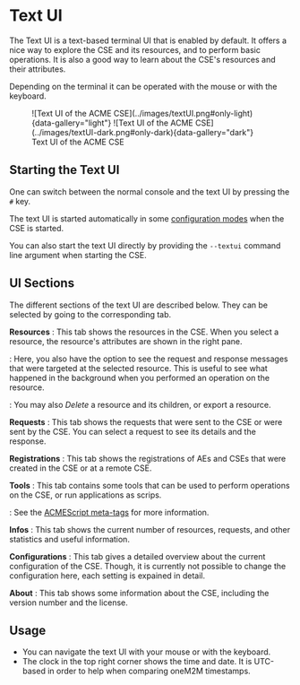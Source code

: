 # Text UI

The Text UI is a text-based terminal UI that is enabled by default. It offers a nice way to explore the CSE and its resources, and to perform basic operations. It is also a good way to learn about the CSE's resources and their attributes.

Depending on the terminal it can be operated with the mouse or with the keyboard.

<figure markdown="1">
![Text UI of the ACME CSE](../images/textUI.png#only-light){data-gallery="light"}
![Text UI of the ACME CSE](../images/textUI-dark.png#only-dark){data-gallery="dark"}
<figcaption>Text UI of the ACME CSE</figcaption>
</figure>

## Starting the Text UI

One can switch between the normal console and the text UI by pressing the `#` key.

The text UI is started automatically in some [configuration modes](../setup/Installation.md#guided-configuration) when the CSE is started.

You can also start the text UI directly by providing the `--textui` command line argument when starting the CSE.


## UI Sections
The different sections of the text UI are described below. They can be selected by going to the corresponding tab.

**Resources**
:	This tab shows the resources in the CSE. When you select a resource, the resource's attributes are shown in the right pane. 

:	Here, you also have the option to see the request and response messages that were targeted at the selected resource. This is useful to see what happened in the background when you performed an operation on the resource.

:	You may also *Delete* a resource and its children, or export a resource.

**Requests**
:	This tab shows the requests that were sent to the CSE or were sent by the CSE. You can select a request to see its details and the response.

**Registrations**
:	This tab shows the registrations of AEs and CSEs that were created in the CSE or at a remote CSE.

**Tools**
:	This tab contains some tools that can be used to perform operations on the CSE, or run applications as scrips. 

:	See the [ACMEScript meta-tags](../development/ACMEScript-metatags.md#tuitool) for more information.

**Infos**
:	This tab shows the current number of resources, requests, and other statistics and useful information.

**Configurations**
:	This tab gives a detailed overview about the current configuration of the CSE. Though, it is currently not possible to change the configuration here, each setting is expained in detail.

**About**
:	This tab shows some information about the CSE, including the version number and the license.


## Usage
- You can navigate the text UI with your mouse or with the keyboard.
- The clock in the top right corner shows the time and date. It is UTC-based in order to help when comparing oneM2M timestamps.
